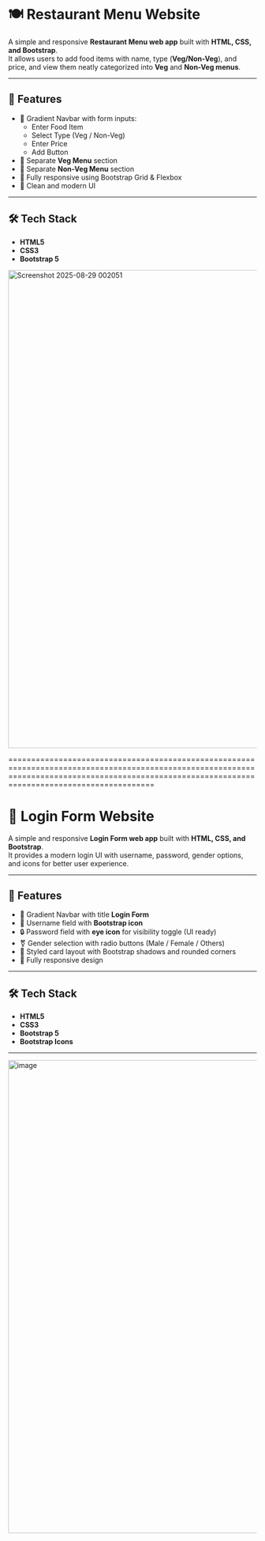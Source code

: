 # 🍽️ Restaurant Menu Website  

A simple and responsive **Restaurant Menu web app** built with **HTML, CSS, and Bootstrap**.  
It allows users to add food items with name, type (**Veg/Non-Veg**), and price, and view them neatly categorized into **Veg** and **Non-Veg menus**.  

---

## 🚀 Features  
- 🌈 Gradient Navbar with form inputs:  
  - Enter Food Item  
  - Select Type (Veg / Non-Veg)  
  - Enter Price  
  - Add Button  
- 🥗 Separate **Veg Menu** section  
- 🍗 Separate **Non-Veg Menu** section  
- 📱 Fully responsive using Bootstrap Grid & Flexbox  
- 🎨 Clean and modern UI  

---

## 🛠️ Tech Stack  
- **HTML5**  
- **CSS3**  
- **Bootstrap 5**
<img width="1897" height="967" alt="Screenshot 2025-08-29 002051" src="https://github.com/user-attachments/assets/be0adc6f-db5a-4eea-963b-71d574683d3a" />


==================================================================================================================================================================================================

# 🔑 Login Form Website  

A simple and responsive **Login Form web app** built with **HTML, CSS, and Bootstrap**.  
It provides a modern login UI with username, password, gender options, and icons for better user experience.  

---

## 🚀 Features  
- 🌈 Gradient Navbar with title **Login Form**  
- 👤 Username field with **Bootstrap icon**  
- 🔒 Password field with **eye icon** for visibility toggle (UI ready)  
- ⚧ Gender selection with radio buttons (Male / Female / Others)  
- 🎨 Styled card layout with Bootstrap shadows and rounded corners  
- 📱 Fully responsive design  

---

## 🛠️ Tech Stack  
- **HTML5**  
- **CSS3**  
- **Bootstrap 5**  
- **Bootstrap Icons**  

---
<img width="1912" height="957" alt="image" src="https://github.com/user-attachments/assets/6ab8071c-5335-4ac0-a0df-2c947196f14b" />

